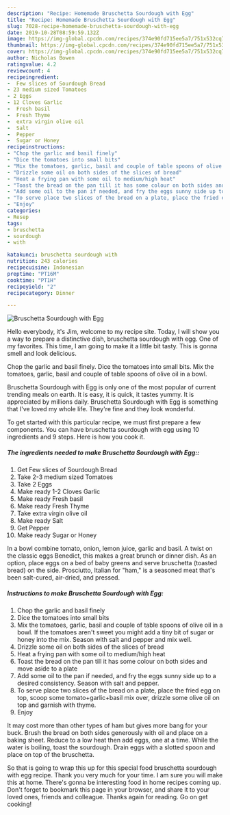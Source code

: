 ```yaml
---
description: "Recipe: Homemade Bruschetta Sourdough with Egg"
title: "Recipe: Homemade Bruschetta Sourdough with Egg"
slug: 7028-recipe-homemade-bruschetta-sourdough-with-egg
date: 2019-10-28T08:59:59.132Z
image: https://img-global.cpcdn.com/recipes/374e90fd715ee5a7/751x532cq70/bruschetta-sourdough-with-egg-recipe-main-photo.jpg
thumbnail: https://img-global.cpcdn.com/recipes/374e90fd715ee5a7/751x532cq70/bruschetta-sourdough-with-egg-recipe-main-photo.jpg
cover: https://img-global.cpcdn.com/recipes/374e90fd715ee5a7/751x532cq70/bruschetta-sourdough-with-egg-recipe-main-photo.jpg
author: Nicholas Bowen
ratingvalue: 4.2
reviewcount: 4
recipeingredient:
-  Few slices of Sourdough Bread
- 23 medium sized Tomatoes
- 2 Eggs
- 12 Cloves Garlic
-  Fresh basil
-  Fresh Thyme
-  extra virgin olive oil
-  Salt
-  Pepper
-  Sugar or Honey
recipeinstructions:
- "Chop the garlic and basil finely"
- "Dice the tomatoes into small bits"
- "Mix the tomatoes, garlic, basil and couple of table spoons of olive oil in a bowl. If the tomatoes aren&#39;t sweet you might add a tiny bit of sugar or honey into the mix. Season with salt and pepper and mix well."
- "Drizzle some oil on both sides of the slices of bread"
- "Heat a frying pan with some oil to medium/high heat"
- "Toast the bread on the pan till it has some colour on both sides and move aside to a plate"
- "Add some oil to the pan if needed, and fry the eggs sunny side up to a desired consistency. Season with salt and pepper."
- "To serve place two slices of the bread on a plate, place the fried egg on top, scoop some tomato+garlic+basil mix over, drizzle some olive oil on top and garnish with thyme."
- "Enjoy"
categories:
- Resep
tags:
- bruschetta
- sourdough
- with

katakunci: bruschetta sourdough with
nutrition: 243 calories
recipecuisine: Indonesian
preptime: "PT16M"
cooktime: "PT1H"
recipeyield: "2"
recipecategory: Dinner

---
```



![Bruschetta Sourdough with Egg](https://img-global.cpcdn.com/recipes/374e90fd715ee5a7/751x532cq70/bruschetta-sourdough-with-egg-recipe-main-photo.jpg)

Hello everybody, it's Jim, welcome to my recipe site. Today, I will show you a way to prepare a distinctive dish, bruschetta sourdough with egg. One of my favorites. This time, I am going to make it a little bit tasty. This is gonna smell and look delicious.

Chop the garlic and basil finely. Dice the tomatoes into small bits. Mix the tomatoes, garlic, basil and couple of table spoons of olive oil in a bowl.

Bruschetta Sourdough with Egg is only one of the most popular of current trending meals on earth. It is easy, it is quick, it tastes yummy. It is appreciated by millions daily. Bruschetta Sourdough with Egg is something that I've loved my whole life. They're fine and they look wonderful.


To get started with this particular recipe, we must first prepare a few components. You can have bruschetta sourdough with egg using 10 ingredients and 9 steps. Here is how you cook it.

##### The ingredients needed to make Bruschetta Sourdough with Egg::

1. Get  Few slices of Sourdough Bread
1. Take 2-3 medium sized Tomatoes
1. Take 2 Eggs
1. Make ready 1-2 Cloves Garlic
1. Make ready  Fresh basil
1. Make ready  Fresh Thyme
1. Take  extra virgin olive oil
1. Make ready  Salt
1. Get  Pepper
1. Make ready  Sugar or Honey


In a bowl combine tomato, onion, lemon juice, garlic and basil. A twist on the classic eggs Benedict, this makes a great brunch or dinner dish. As an option, place eggs on a bed of baby greens and serve bruschetta (toasted bread) on the side. Prosciutto, Italian for &#34;ham,&#34; is a seasoned meat that&#39;s been salt-cured, air-dried, and pressed. 

##### Instructions to make Bruschetta Sourdough with Egg:

1. Chop the garlic and basil finely
1. Dice the tomatoes into small bits
1. Mix the tomatoes, garlic, basil and couple of table spoons of olive oil in a bowl. If the tomatoes aren&#39;t sweet you might add a tiny bit of sugar or honey into the mix. Season with salt and pepper and mix well.
1. Drizzle some oil on both sides of the slices of bread
1. Heat a frying pan with some oil to medium/high heat
1. Toast the bread on the pan till it has some colour on both sides and move aside to a plate
1. Add some oil to the pan if needed, and fry the eggs sunny side up to a desired consistency. Season with salt and pepper.
1. To serve place two slices of the bread on a plate, place the fried egg on top, scoop some tomato+garlic+basil mix over, drizzle some olive oil on top and garnish with thyme.
1. Enjoy


It may cost more than other types of ham but gives more bang for your buck. Brush the bread on both sides generously with oil and place on a baking sheet. Reduce to a low heat then add eggs, one at a time. While the water is boiling, toast the sourdough. Drain eggs with a slotted spoon and place on top of the bruschetta. 

So that is going to wrap this up for this special food bruschetta sourdough with egg recipe. Thank you very much for your time. I am sure you will make this at home. There's gonna be interesting food in home recipes coming up. Don't forget to bookmark this page in your browser, and share it to your loved ones, friends and colleague. Thanks again for reading. Go on get cooking!
